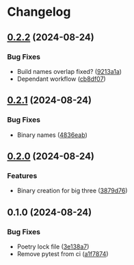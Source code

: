 # Changelog

## [0.2.2](https://github.com/tencorvids/imposter/compare/v0.2.1...v0.2.2) (2024-08-24)


### Bug Fixes

* Build names overlap fixed? ([9213a1a](https://github.com/tencorvids/imposter/commit/9213a1ad1b44315d39deb8ff92ede5a659720c23))
* Dependant workflow ([cb8df07](https://github.com/tencorvids/imposter/commit/cb8df07e02a5cfbfe93b6b71a779603c42aaa556))

## [0.2.1](https://github.com/tencorvids/imposter/compare/v0.2.0...v0.2.1) (2024-08-24)


### Bug Fixes

* Binary names ([4836eab](https://github.com/tencorvids/imposter/commit/4836eabf0d747e14c6a3c995dd8ee67e8059e73b))

## [0.2.0](https://github.com/tencorvids/imposter/compare/v0.1.0...v0.2.0) (2024-08-24)


### Features

* Binary creation for big three ([3879d76](https://github.com/tencorvids/imposter/commit/3879d7684182e86cffa4d4b8cb283b07eb527ea4))

## 0.1.0 (2024-08-24)


### Bug Fixes

* Poetry lock file ([3e138a7](https://github.com/tencorvids/imposter/commit/3e138a77807e66fdd2d4e0c056786845b859d5ba))
* Remove pytest from ci ([a1f7874](https://github.com/tencorvids/imposter/commit/a1f7874efcf17d2a8f9ca5fea2d7623dd9c95a3d))

